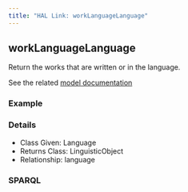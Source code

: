 ```yaml
---
title: "HAL Link: workLanguageLanguage"
---
```


## workLanguageLanguage

Return the works that are written or in the language.

See the related [model documentation](/model/document/#core-features)

### Example




### Details

* Class Given: Language
* Returns Class: LinguisticObject
* Relationship: language


### SPARQL
```

```

